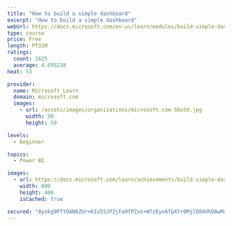 ```yaml
---
title: "How to build a simple dashboard"
excerpt: "How to build a simple dashboard"
webUrl: https://docs.microsoft.com/en-us/learn/modules/build-simple-dashboard/
type: course
price: Free
length: PT31M
ratings:
  count: 2625
  average: 4.695238
heat: 53

provider:
  name: Microsoft Learn
  domain: microsoft.com
  images:
    - url: /assets/images/organizations/microsoft.com-50x50.jpg
      width: 50
      height: 50

levels:
  - Beginner

topics:
  - Power BI

images:
  - url: https://docs.microsoft.com/learn/achievements/build-simple-dashboard-social.png
    width: 800
    height: 400
    isCached: true

secured: "8yokg9PTtOAN0ZUr+KIu55JP2jFa9fPZxn+WfzEyv6TpXYr0MjlD04VhDAwMac4WqXypnEGP9RMk74aNMrWbdfc858I89Ft4KA479hgEOrufHZThTKdXrw2KSKjTdiL/o0GU4pO6223tOPxtkJi4q64sPuc65B3m9t8zncol2KSoZbSjpeIelcLWLGg8XKWGYMartl8WKlUpuY7Jd/cOMPHYtwx/P+LknfqtCAgdCQ3WBR+AeAlykPZi8X5edT50oWju5twiXl1n65CBD0CH1PsCi1EiFbnrGDZq/o1K87c3itY7EzcSRY1I0lDkJnnVyHW9ANeD5zYoJzX1Z2GAPtimOoeeFtbPh+0GsvxhT310GSiTFoBvliPZrh/1zw/nKC/mCCIEfDR1Iqln9NJX94fg77EJcp4AaFJrubZYGuU=;vr9h1hkkQC+xJKHfl24R1A=="
---
```


